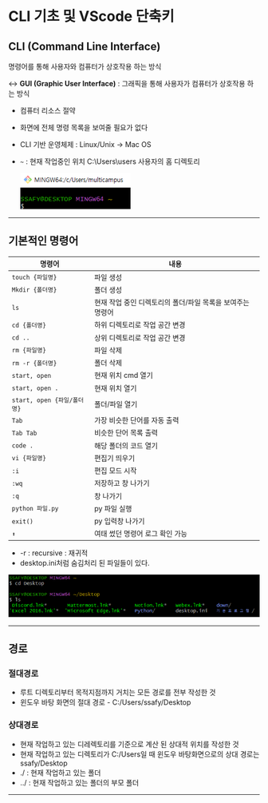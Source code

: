 # CLI 기초 및 VScode 단축키

## CLI (Command Line Interface)

명령어를 통해 사용자와 컴퓨터가 상호작용 하는 방식

↔ **GUI (Graphic User Interface)** : 그래픽을 통해 사용자가 컴퓨터가 상호작용 하는 방식

- 컴퓨터 리소스 절약
- 화면에 전체 명령 목록을 보여줄 필요가 없다
- CLI 기반 운영체제 : Linux/Unix → Mac OS

- `~` : 현재 작업중인 위치 C:\Users\users 사용자의 홈 디렉토리
    
    ![Untitled](../images/CLI_1.png)
    
---

## 기본적인 명령어

| 명령어 | 내용 |
| --- | --- |
| `touch {파일명}` | 파일 생성 |
| `Mkdir {폴더명}` | 폴더 생성 |
| `ls` | 현재 작업 중인 디렉토리의 폴더/파일 목록을 보여주는 명령어 |
| `cd {폴더명}` | 하위 디렉토리로 작업 공간 변경 |
| `cd ..` | 상위 디렉토리로 작업 공간 변경 |
| `rm {파일명}` | 파일 삭제 |
| `rm -r {폴더명}` | 폴더 삭제 |
| `start, open` | 현재 위치 cmd 열기 |
| `start, open .` | 현재 위치 열기 |
| `start, open {파일/폴더명}` | 폴더/파일 열기 |
| `Tab` | 가장 비슷한 단어를 자동 출력 |
| `Tab Tab` | 비슷한 단어 목록 출력 |
| `code .` | 해당 폴더의 코드 열기 |
| `vi {파일명}` | 편집기 띄우기 |
| `:i` | 편집 모드 시작 |
| `:wq` | 저장하고 창 나가기 |
| `:q` | 창 나가기 |
| `python 파일.py` | py 파일 실행 |
| `exit()` | py 입력창 나가기 |
| `⬆️` | 여태 썼던 명령어 로그 확인 가능 |

- -r : recursive : 재귀적
- desktop.ini처럼 숨김처리 된 파일들이 있다.

![Untitled](../images/CLI_2.png)

---

## 경로

### 절대경로

- 루트 디렉토리부터 목적지점까지 거치는 모든 경로를 전부 작성한 것
- 윈도우 바탕 화면의 절대 경로 - C:/Users/ssafy/Desktop

### 상대경로

- 현재 작업하고 있는 디레렉토리를 기준으로 계산 된 상대적 위치를 작성한 것
- 현재 작업하고 있는 디렉토리가  C:/Users일 때 윈도우 바탕화면으로의 상대 경로는 ssafy/Desktop
- ./ : 현재 작업하고 있는 폴더
- ../ : 현재 작업하고 있는 폴더의 부모 폴더

---
